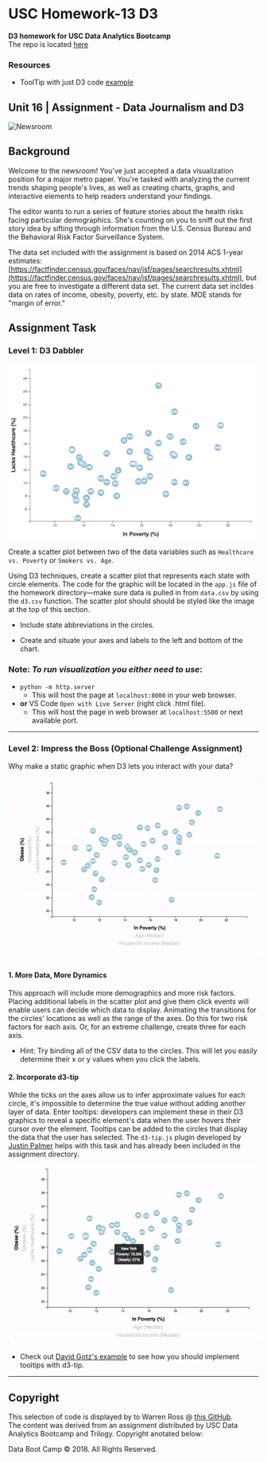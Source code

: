 # USC Homework-13 D3
**D3 homework for USC Data Analytics Bootcamp**  
The repo is located [here][1]


### Resources

* ToolTip with just D3 code [example][2]


[2]: https://www.d3-graph-gallery.com/graph/interactivity_tooltip.html "click and go to example"

## Unit 16 | Assignment - Data Journalism and D3

![Newsroom](https://media.giphy.com/media/v2xIous7mnEYg/giphy.gif)

## Background

Welcome to the newsroom! You've just accepted a data visualization position for a major metro paper. You're tasked with analyzing the current trends shaping people's lives, as well as creating charts, graphs, and interactive elements to help readers understand your findings.

The editor wants to run a series of feature stories about the health risks facing particular demographics. She's counting on you to sniff out the first story idea by sifting through information from the U.S. Census Bureau and the Behavioral Risk Factor Surveillance System.

The data set included with the assignment is based on 2014 ACS 1-year estimates: [https://factfinder.census.gov/faces/nav/jsf/pages/searchresults.xhtml](https://factfinder.census.gov/faces/nav/jsf/pages/searchresults.xhtml), but you are free to investigate a different data set. The current data set incldes data on rates of income, obesity, poverty, etc. by state. MOE stands for "margin of error."

## Assignment Task

### Level 1: D3 Dabbler

![4-scatter](Images/4-scatter.jpg)

Create a scatter plot between two of the data variables such as `Healthcare vs. Poverty` or `Smokers vs. Age`.

Using D3 techniques, create a scatter plot that represents each state with circle elements. The code for the graphic will be located in the `app.js` file of the homework directory—make sure data is pulled in from `data.csv` by using the `d3.csv` function. The scatter plot should should be styled like the image at the top of this section.

* Include state abbreviations in the circles.

* Create and situate your axes and labels to the left and bottom of the chart.

### Note: *To run visualization you either need to use*:  
 *  `python -m http.server` 
 	 - This will host the page at `localhost:8000` in your web browser.
 *  **or** VS Code `Open with Live Server` (right click .html file).  
 	 - This will host the page in web browser at `localhost:5500` or next available port.

- - -

### Level 2: Impress the Boss (Optional Challenge Assignment)

Why make a static graphic when D3 lets you interact with your data?

![7-animated-scatter](Images/7-animated-scatter.gif)

#### 1. More Data, More Dynamics

This approach will include more demographics and more risk factors. Placing additional labels in the scatter plot and give them click events will enable users can decide which data to display. Animating the transitions for the circles' locations as well as the range of the axes. Do this for two risk factors for each axis. Or, for an extreme challenge, create three for each axis.

* Hint: Try binding all of the CSV data to the circles. This will let you easily determine their x or y values when you click the labels.

#### 2. Incorporate d3-tip

While the ticks on the axes allow us to infer approximate values for each circle, it's impossible to determine the true value without adding another layer of data. Enter tooltips: developers can implement these in their D3 graphics to reveal a specific element's data when the user hovers their cursor over the element. Tooltips can be added to the circles that display the data that the user has selected. The `d3-tip.js` plugin developed by [Justin Palmer](https://github.com/Caged) helps with this task and has already been included in the assignment directory.

![8-tooltip](Images/8-tooltip.gif)

* Check out [David Gotz's example](https://bl.ocks.org/davegotz/bd54b56723c154d25eedde6504d30ad7) to see how you should implement tooltips with d3-tip.

- - -

## Copyright
This selection of code is displayed by to Warren Ross @ [this GitHub][1].  
The content was derived from an assignment distributed by USC Data Analytics Bootcamp and Trilogy. Copyright anotated below:

Data Boot Camp © 2018. All Rights Reserved.

[1]: https://github.com/RandallPark/USC_Homework-13_D3 "my repo"